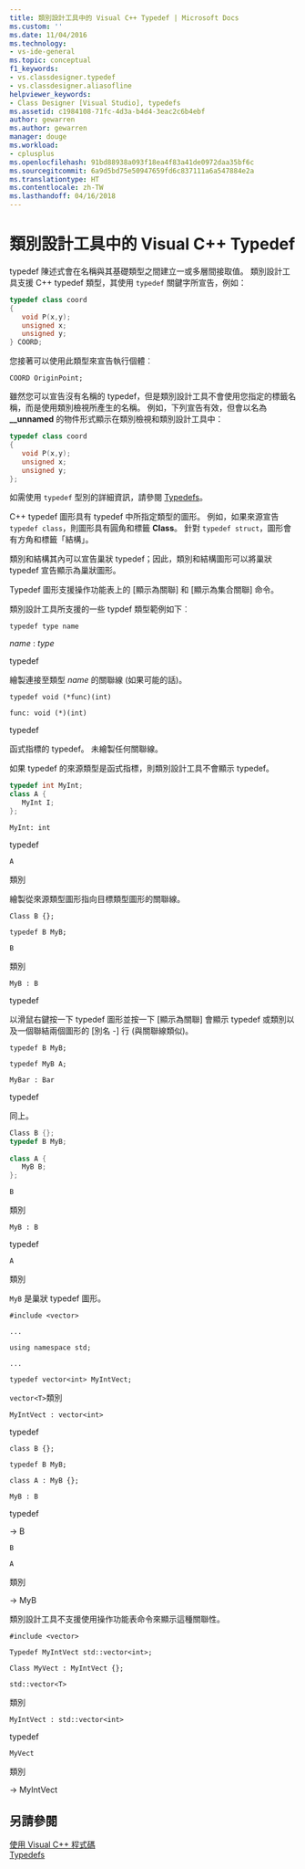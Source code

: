 ```yaml
---
title: 類別設計工具中的 Visual C++ Typedef | Microsoft Docs
ms.custom: ''
ms.date: 11/04/2016
ms.technology:
- vs-ide-general
ms.topic: conceptual
f1_keywords:
- vs.classdesigner.typedef
- vs.classdesigner.aliasofline
helpviewer_keywords:
- Class Designer [Visual Studio], typedefs
ms.assetid: c1984108-71fc-4d3a-b4d4-3eac2c6b4ebf
author: gewarren
ms.author: gewarren
manager: douge
ms.workload:
- cplusplus
ms.openlocfilehash: 91bd88938a093f18ea4f83a41de0972daa35bf6c
ms.sourcegitcommit: 6a9d5bd75e50947659fd6c837111a6a547884e2a
ms.translationtype: HT
ms.contentlocale: zh-TW
ms.lasthandoff: 04/16/2018
---
```

# <a name="visual-c-typedefs-in-class-designer"></a>類別設計工具中的 Visual C++ Typedef
typedef 陳述式會在名稱與其基礎類型之間建立一或多層間接取值。 類別設計工具支援 C++ typedef 類型，其使用 `typedef` 關鍵字所宣告，例如：  
  
```cpp
typedef class coord  
{  
   void P(x,y);  
   unsigned x;  
   unsigned y;  
} COORD;  
```  
  
您接著可以使用此類型來宣告執行個體︰  
  
`COORD OriginPoint;`  
  
雖然您可以宣告沒有名稱的 typedef，但是類別設計工具不會使用您指定的標籤名稱，而是使用類別檢視所產生的名稱。 例如，下列宣告有效，但會以名為 **__unnamed** 的物件形式顯示在類別檢視和類別設計工具中：  
  
```cpp
typedef class coord  
{  
   void P(x,y);  
   unsigned x;  
   unsigned y;  
};  
```

如需使用 `typedef` 型別的詳細資訊，請參閱 [Typedefs](/cpp/aliases-and-typedefs-cpp#typedefs)。

C++ typedef 圖形具有 typedef 中所指定類型的圖形。 例如，如果來源宣告 `typedef class`，則圖形具有圓角和標籤 **Class**。 針對 `typedef struct`，圖形會有方角和標籤「結構」。  
  
類別和結構其內可以宣告巢狀 typedef；因此，類別和結構圖形可以將巢狀 typedef 宣告顯示為巢狀圖形。  
  
Typedef 圖形支援操作功能表上的 [顯示為關聯] 和 [顯示為集合關聯] 命令。  
  
類別設計工具所支援的一些 typdef 類型範例如下︰  
  
`typedef type name`  
  
*name* : *type*  
  
typedef  
  
繪製連接至類型 *name* 的關聯線 (如果可能的話)。  
  
`typedef void (*func)(int)`  
  
`func: void (*)(int)`  
  
typedef  
  
函式指標的 typedef。 未繪製任何關聯線。  
  
如果 typedef 的來源類型是函式指標，則類別設計工具不會顯示 typedef。  
  
```cpp
typedef int MyInt;  
class A {  
   MyInt I;  
};  
```  
  
`MyInt: int`  
  
typedef  
  
`A`  
  
類別  
  
繪製從來源類型圖形指向目標類型圖形的關聯線。  
  
`Class B {};`  
  
`typedef B MyB;`  
  
`B`  
  
類別  
  
`MyB : B`  
  
typedef  
  
以滑鼠右鍵按一下 typedef 圖形並按一下 [顯示為關聯] 會顯示 typedef 或類別以及一個聯結兩個圖形的 [別名 -] 行 (與關聯線類似)。  
  
`typedef B MyB;`  
  
`typedef MyB A;`  
  
`MyBar : Bar`  
  
typedef  
  
同上。  
  
```cpp
Class B {};  
typedef B MyB;  
  
class A {  
   MyB B;  
};  
```  
  
`B`  
  
類別  
  
`MyB : B`  
  
typedef  
  
`A`  
  
類別  
  
`MyB` 是巢狀 typedef 圖形。  
  
`#include <vector>`  
  
`...`  
  
`using namespace std;`  
  
`...`  
  
`typedef vector<int> MyIntVect;`  
  
`vector<T>`類別  
  
`MyIntVect : vector<int>`  
  
typedef  
  
`class B {};`  
  
`typedef B MyB;`  
  
`class A : MyB {};`  
  
`MyB : B`  
  
typedef  
  
-> B  
  
`B`  
  
`A`  
  
類別  
  
-> MyB  
  
類別設計工具不支援使用操作功能表命令來顯示這種關聯性。  
  
`#include <vector>`  
  
`Typedef MyIntVect std::vector<int>;`  
  
`Class MyVect : MyIntVect {};`  
  
`std::vector<T>`  
  
類別  
  
`MyIntVect : std::vector<int>`  
  
typedef  
  
`MyVect`  
  
類別  
  
-> MyIntVect  
  
## <a name="see-also"></a>另請參閱

[使用 Visual C++ 程式碼](working-with-visual-cpp-code.md)  
[Typedefs](/cpp/aliases-and-typedefs-cpp#typedefs)
